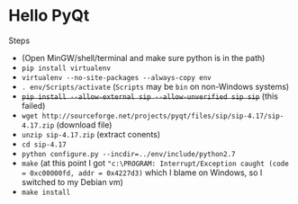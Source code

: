 # Hello PyQt

Steps
* (Open MinGW/shell/terminal and make sure python is in the path)
* `pip install virtualenv`
* `virtualenv --no-site-packages --always-copy env`
* `. env/Scripts/activate` (`Scripts` may be `bin` on non-Windows systems)
* ~~`pip install --allow-external sip --allow-unverified sip sip`~~ (this failed)
* `wget http://sourceforge.net/projects/pyqt/files/sip/sip-4.17/sip-4.17.zip` (download file)
* `unzip sip-4.17.zip` (extract conents)
* `cd sip-4.17`
* `python configure.py --incdir=../env/include/python2.7`
* `make` (at this point I got `"c:\PROGRAM: Interrupt/Exception caught (code = 0xc00000fd, addr = 0x4227d3)` which I blame on Windows, so I switched to my Debian vm)
* `make install`

  


